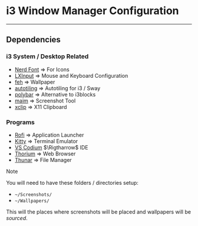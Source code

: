 # i3 Window Manager Configuration

---

## Dependencies

### i3 System / Desktop Related

- [Nerd Font](https://www.nerdfonts.com/font-downloads) $\Rightarrow$ For Icons
- [LXInput](https://github.com/lxde/lxinput) $\Rightarrow$ Mouse and Keyboard Configuration
- [feh](https://github.com/derf/feh) $\Rightarrow$ Wallpaper
- [autotiling](https://github.com/nwg-piotr/autotiling) $\Rightarrow$ Autotiling for i3 / Sway
- [polybar](https://github.com/polybar/polybar) $\Rightarrow$ Alternative to i3blocks
- [maim](https://github.com/naelstrof/maim) $\Rightarrow$ Screenshot Tool
- [xclip](https://github.com/astrand/xclip) $\Rightarrow$ X11 Clipboard

### Programs

- [Rofi](https://github.com/davatorium/rofi) $\Rightarrow$ Application Launcher
- [Kitty](https://github.com/kovidgoyal/kitty) $\Rightarrow$ Terminal Emulator
- [VS Codium](https://github.com/VSCodium/vscodium) $\Rigtharrow$ IDE
- [Thorium](https://github.com/Alex313031/thorium) $\Rightarrow$ Web Browser
- [Thunar](https://wiki.archlinux.org/title/Thunar) $\Rightarrow$ File Manager

>[!note]
>You will need to have these folders / directories setup:
>
>- `~/Screenshots/`
>- `~/Wallpapers/`
>
>This will the places where screenshots will be placed and wallpapers will be *sourced*.

